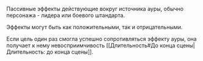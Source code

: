 Пассивные эффекты действующие вокруг источника ауры, обычно персонажа - лидера или боевого штандарта. 

Эффекты могут быть как положительными, так и отрицательными. 

Если цель один раз смогла успешно сопротивляться эффекту ауры, она получает к нему невосприимчивость [[Длительность#До конца сцены|Длительность: до конца сцены]].